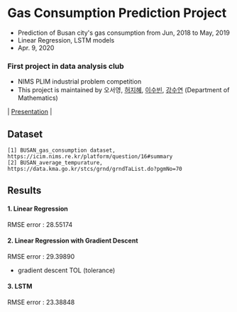 # Gas Consumption Prediction Project
- Prediction of  Busan city's gas consumption from Jun, 2018 to May, 2019
- Linear Regression, LSTM models  
- Apr. 9, 2020

### First project in data analysis club
- NIMS PLIM industrial problem competition
- This project is maintained by 오서영, [허지혜](https://github.com/jihyeheo), [이수빈](https://github.com/I-SUBIN), [강수연](https://github.com/Kangsooyeon) (Department of Mathematics)  

| [Presentation](https://github.com/OH-Seoyoung/Gas_Consumption_Prediction_Project/blob/master/Gas_Consumption_Prediction_Project_Presentation.pdf) |


## Dataset  
```
[1] BUSAN_gas_consumption dataset, https://icim.nims.re.kr/platform/question/16#summary  
[2] BUSAN_average_tempurature, https://data.kma.go.kr/stcs/grnd/grndTaList.do?pgmNo=70
```

## Results
#### 1. Linear Regression  
RMSE error : 28.55174  

#### 2. Linear Regression with Gradient Descent  
RMSE error : 29.39890  
- gradient descent TOL (tolerance)  

#### 3. LSTM  
RMSE error : 23.38848  

